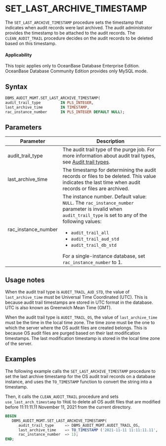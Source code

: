 # SET_LAST_ARCHIVE_TIMESTAMP

The `SET_LAST_ARCHIVE_TIMESTAMP` procedure sets the timestamp that indicates when audit records were last archived. The audit administrator provides the timestamp to be attached to the audit records. The `CLEAN_AUDIT_TRAIL` procedure decides on the audit records to be deleted based on this timestamp.

<main id="notice" >
    <h4>Applicability</h4>
    <p>This topic applies only to OceanBase Database Enterprise Edition. OceanBase Database Community Edition provides only MySQL mode. </p>
  </main>

## Syntax

```sql
DBMS_AUDIT_MGMT.SET_LAST_ARCHIVE_TIMESTAMP(
audit_trail_type         IN PLS_INTEGER,
last_archive_time        IN TIMESTAMP,
rac_instance_number      IN PLS_INTEGER DEFAULT NULL);
```



## Parameters



| Parameter           | Description                                                                                                                                                                                                                                                                                                                            |
|---------------------|----------------------------------------------------------------------------------------------------------------------------------------------------------------------------------------------------------------------------------------------------------------------------------------------------------------------------------------|
| audit_trail_type    | The audit trail type of the purge job. For more information about audit trail types, see [Audit trail types](1.dbms-audit-mgmt-overview-oracle.md).                                                                                                                                                                                    |
| last_archive_time   | The timestamp for determining the audit records or files to be deleted. This value indicates the last time when audit records or files are archived.                                                                                                                                                                                   |
| rac_instance_number | The instance number. Default value: `NULL`. The `rac_instance_number` parameter is invalid when `audit_trail_type` is set to any of the following values: <ul><li> `audit_trail_all`    </li><li> `audit_trail_aud_std`    </li><li> `audit_trail_db_std`  </li></ul>  For a single-instance database, set `rac_instance_number` to 1. |



## Usage notes

When the audit trail type is `AUDIT_TRAIL_AUD_STD`, the value of `last_archive_time` must be Universal Time Coordinated (UTC). This is because audit trail timestamps are stored in UTC format in the database. UTC is also known as Greenwich Mean Time (GMT).

When the audit trail type is `AUDIT_TRAIL_OS`, the value of `last_archive_time` must be the time in the local time zone. The time zone must be the one to which the server where the OS audit files are created belongs. This is because OS audit files are purged based on their last modification timestamps. The last modification timestamp is stored in the local time zone of the server.

## Examples

The following example calls the `SET_LAST_ARCHIVE_TIMESTAMP` procedure to set the last archive timestamp for the OS audit trail records on a database instance, and uses the `TO_TIMESTAMP` function to convert the string into a timestamp.

Then, it calls the `CLEAN_AUDIT_TRAIL` procedure and sets `use_last_arch_timestamp` to `TRUE` to delete all OS audit files that are modified before 11:11:11.11 November 11, 2021 from the current directory.

```sql
BEGIN
   DBMS_AUDIT_MGMT.SET_LAST_ARCHIVE_TIMESTAMP(
      audit_trail_type     => DBMS_AUDIT_MGMT.AUDIT_TRAIL_OS,
      last_archive_time    => TO_TIMESTAMP ('2021-11-11 11:11:11.11', 'YYYY-MM-DD HH24:MI:SS.FF')
      rac_instance_number  => 1);
END;
```


